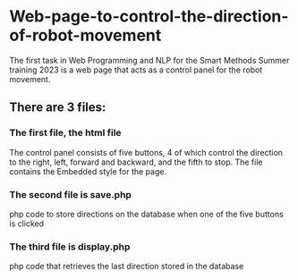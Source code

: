 # Web-page-to-control-the-direction-of-robot-movement
The first task in Web Programming and NLP for the Smart Methods Summer training 2023 is a web page that acts as a control panel for the robot movement.

## There are 3 files:

### The first file, the html file
The control panel consists of five buttons, 4 of which control the direction to the right, left, forward and backward, and the fifth to stop.
The file contains the Embedded style for the page.

### The second file is save.php
php code to store directions on the database when one of the five buttons is clicked

### The third file is display.php
php code that retrieves the last direction stored in the database
